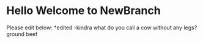 # Hello Welcome to NewBranch
Please edit below:
*edited -kindra 
what do you call a cow without any legs?
ground beef 
